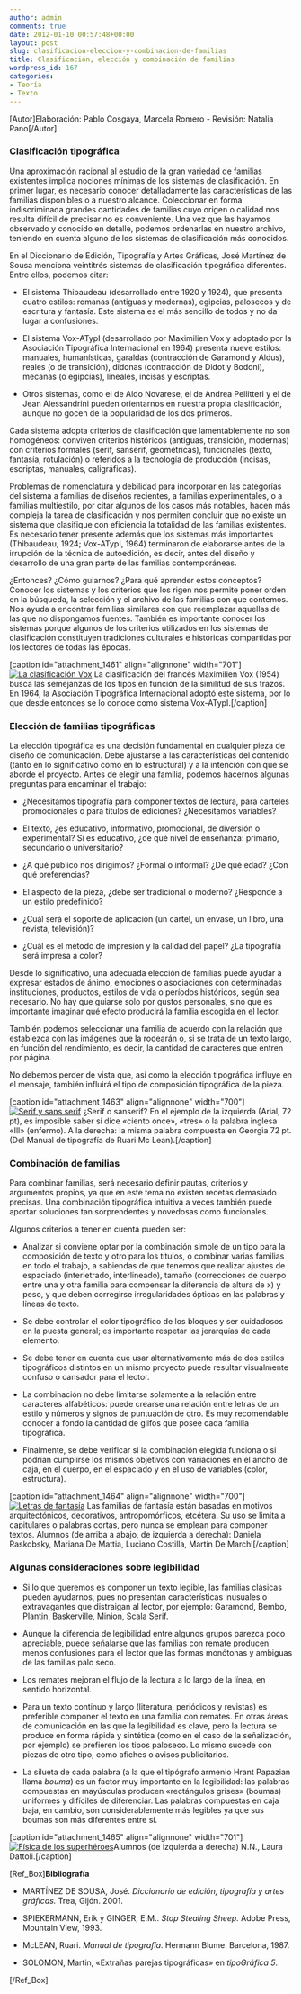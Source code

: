 ```yaml
---
author: admin
comments: true
date: 2012-01-10 00:57:48+00:00
layout: post
slug: clasificacion-eleccion-y-combinacion-de-familias
title: Clasificación, elección y combinación de familias
wordpress_id: 167
categories:
- Teoría
- Texto
---
```


[Autor]Elaboración: Pablo Cosgaya, Marcela Romero - Revisión: Natalia Pano[/Autor]


### Clasificación tipográfica



Una aproximación racional al estudio de la gran variedad de familias existentes implica nociones mínimas de los sistemas de clasificación. En primer lugar, es necesario conocer detalladamente las características de las familias disponibles o a nuestro alcance. Coleccionar en forma indiscriminada grandes cantidades de familias cuyo origen o calidad nos resulta difícil de precisar no es conveniente. Una vez que las hayamos observado y conocido en detalle, podemos ordenarlas en nuestro archivo, teniendo en cuenta alguno de los sistemas de clasificación más conocidos.

En el Diccionario de Edición, Tipografía y Artes Gráficas, José Martínez de Sousa menciona veintitrés sistemas de clasificación tipográfica diferentes. Entre ellos, podemos citar:



	
  * El sistema Thibaudeau (desarrollado entre 1920 y 1924), que presenta cuatro estilos: romanas (antiguas y modernas), egipcias, palosecos y de escritura y fantasía. Este sistema es el más sencillo de todos y no da lugar a confusiones.

	
  * El sistema Vox-ATypI (desarrollado por Maximilien Vox y adoptado por la Asociación Tipográfica Internacional en 1964) presenta nueve estilos: manuales, humanísticas, garaldas (contracción de Garamond y Aldus), reales (o de transición), didonas (contracción de Didot y Bodoni), mecanas (o egipcias), lineales, incisas y escriptas.

	
  * Otros sistemas, como el de Aldo Novarese, el de Andrea Pellitteri y el de Jean Alessandrini pueden orientarnos en nuestra propia clasificación, aunque no gocen de la popularidad de los dos primeros.


Cada sistema adopta criterios de clasificación que lamentablemente no son homogéneos: conviven criterios históricos (antiguas, transición, modernas) con criterios formales (serif, sanserif, geométricas), funcionales (texto, fantasía, rotulación) o referidos a la tecnología de producción (incisas, escriptas, manuales, caligráficas).

Problemas de nomenclatura y debilidad para incorporar en las categorías del sistema a familias de diseños recientes, a familias experimentales, o a familias multiestilo, por citar algunos de los casos más notables, hacen más compleja la tarea de clasificación y nos permiten concluir que no existe un sistema que clasifique con eficiencia la totalidad de las familias existentes. Es necesario tener presente además que los sistemas más importantes (Thibaudeau, 1924; Vox-ATypI, 1964) terminaron de elaborarse antes de la irrupción de la técnica de autoedición, es decir, antes del diseño y desarrollo de una gran parte de las familias contemporáneas.

¿Entonces? ¿Cómo guiarnos? ¿Para qué aprender estos conceptos? Conocer los sistemas y los criterios que los rigen nos permite poner orden en la búsqueda, la selección y el archivo de las familias con que contemos. Nos ayuda a encontrar familias similares con que reemplazar aquellas de las que no dispongamos fuentes. También es importante conocer los sistemas porque algunos de los criterios utilizados en los sistemas de clasificación constituyen tradiciones culturales e históricas compartidas por los lectores de todas las épocas.

[caption id="attachment_1461" align="alignnone" width="701"][![La clasificación Vox](http://www.oert.org/wp-content/uploads/2012/08/T03A_01_vox.jpg)](http://www.oert.org/wp-content/uploads/2012/08/T03A_01_vox.jpg) La clasificación del francés Maximilien Vox (1954) busca las semejanzas de los tipos en función de la similitud de sus trazos. En 1964, la Asociación Tipográfica Internacional adoptó este sistema, por lo que desde entonces se lo conoce como sistema Vox-ATypI.[/caption]


### Elección de familias tipográficas


La elección tipográfica es una decisión fundamental en cualquier pieza de diseño de comunicación. Debe ajustarse a las características del contenido (tanto en lo significativo como en lo estructural) y a la intención con que se aborde el proyecto. Antes de elegir una familia, podemos hacernos algunas preguntas para encaminar el trabajo:



	
  * ¿Necesitamos tipografía para componer textos de lectura, para carteles promocionales o para títulos de ediciones? ¿Necesitamos variables?

	
  * El texto, ¿es educativo, informativo, promocional, de diversión o experimental? Si es educativo, ¿de qué nivel de enseñanza: primario, secundario o universitario?

	
  * ¿A qué público nos dirigimos? ¿Formal o informal? ¿De qué edad? ¿Con qué preferencias?

	
  * El aspecto de la pieza, ¿debe ser tradicional o moderno? ¿Responde a un estilo predefinido?

	
  * ¿Cuál será el soporte de aplicación (un cartel, un envase, un libro, una revista, televisión)?

	
  * ¿Cuál es el método de impresión y la calidad del papel? ¿La tipografía será impresa a color?


Desde lo significativo, una adecuada elección de familias puede ayudar a expresar estados de ánimo, emociones o asociaciones con determinadas instituciones, productos, estilos de vida o períodos históricos, según sea necesario. No hay que guiarse solo por gustos personales, sino que es importante imaginar qué efecto producirá la familia escogida en el lector.

También podemos seleccionar una familia de acuerdo con la relación que establezca con las imágenes que la rodearán o, si se trata de un texto largo, en función del rendimiento, es decir, la cantidad de caracteres que entren por página.

No debemos perder de vista que, así como la elección tipográfica influye en el mensaje, también influirá el tipo de composición tipográfica de la pieza.

[caption id="attachment_1463" align="alignnone" width="700"][![Serif y sans serif](http://www.oert.org/wp-content/uploads/2012/09/T03A_04_ill.jpg)](http://www.oert.org/wp-content/uploads/2012/09/T03A_04_ill.jpg) ¿Serif o sanserif? En el ejemplo de la izquierda (Arial, 72 pt), es imposible saber si dice «ciento once», «tres» o la palabra inglesa «Ill» (enfermo). A la derecha: la misma palabra compuesta en Georgia 72 pt. (Del Manual de tipografía de Ruari Mc Lean).[/caption]


### Combinación de familias


Para combinar familias, será necesario definir pautas, criterios y argumentos propios, ya que en este tema no existen recetas demasiado precisas. Una combinación tipográfica intuitiva a veces también puede aportar soluciones tan sorprendentes y novedosas como funcionales.

Algunos criterios a tener en cuenta pueden ser:



	
  * Analizar si conviene optar por la combinación simple de un tipo para la composición de texto y otro para los títulos, o combinar varias familias en todo el trabajo, a sabiendas de que tenemos que realizar ajustes de espaciado (interletrado, interlineado), tamaño (correcciones de cuerpo entre una y otra familia para compensar la diferencia de altura de x) y peso, y que deben corregirse irregularidades ópticas en las palabras y líneas de texto.

	
  * Se debe controlar el color tipográfico de los bloques y ser cuidadosos en la puesta general; es importante respetar las jerarquías de cada elemento.

	
  * Se debe tener en cuenta que usar alternativamente más de dos estilos tipográficos distintos en un mismo proyecto puede resultar visualmente confuso o cansador para el lector.

	
  * La combinación no debe limitarse solamente a la relación entre caracteres alfabéticos: puede crearse una relación entre letras de un estilo y números y signos de puntuación de otro. Es muy recomendable conocer a fondo la cantidad de glifos que posee cada familia tipográfica.

	
  * Finalmente, se debe verificar si la combinación elegida funciona o si podrían cumplirse los mismos objetivos con variaciones en el ancho de caja, en el cuerpo, en el espaciado y en el uso de variables (color, estructura).


[caption id="attachment_1464" align="alignnone" width="700"][![Letras de fantasía](http://www.oert.org/wp-content/uploads/2012/09/T03A_02_fantasia.jpg)](http://www.oert.org/wp-content/uploads/2012/09/T03A_02_fantasia.jpg) Las familias de fantasía están basadas en motivos arquitectónicos, decorativos, antropomórficos, etcétera. Su uso se limita a capitulares o palabras cortas, pero nunca se emplean para componer textos. Alumnos (de arriba a abajo, de izquierda a derecha): Daniela Raskobsky, Mariana De Mattia, Luciano Costilla, Martín De Marchi[/caption]




### Algunas consideraciones sobre legibilidad





	
  * Si lo que queremos es componer un texto legible, las familias clásicas pueden ayudarnos, pues no presentan características inusuales o extravagantes que distraigan al lector, por ejemplo: Garamond, Bembo, Plantin, Baskerville, Minion, Scala Serif.

	
  * Aunque la diferencia de legibilidad entre algunos grupos parezca poco apreciable, puede señalarse que las familias con remate producen menos confusiones para el lector que las formas monótonas y ambiguas de las familias palo seco.

	
  * Los remates mejoran el flujo de la lectura a lo largo de la línea, en sentido horizontal.

	
  * Para un texto continuo y largo (literatura, periódicos y revistas) es preferible componer el texto en una familia con remates. En otras áreas de comunicación en las que la legibilidad es clave, pero la lectura se produce en forma rápida y sintética (como en el caso de la señalización, por ejemplo) se prefieren los tipos paloseco. Lo mismo sucede con piezas de otro tipo, como afiches o avisos publicitarios.

	
  * La silueta de cada palabra (a la que el tipógrafo armenio Hrant Papazian llama _bouma_) es un factor muy importante en la legibilidad: las palabras compuestas en mayúsculas producen «rectángulos grises» (boumas) uniformes y difíciles de diferenciar. Las palabras compuestas en caja baja, en cambio, son considerablemente más legibles ya que sus boumas son más diferentes entre sí.


[caption id="attachment_1465" align="alignnone" width="701"][![Física de los superhéroes](http://www.oert.org/wp-content/uploads/2012/09/T03A_02_ejemplos.jpg)](http://www.oert.org/wp-content/uploads/2012/09/T03A_02_ejemplos.jpg)Alumnos (de izquierda a derecha) N.N., Laura Dattoli.[/caption]



[Ref_Box]**Bibliografía**



	
  * MARTÍNEZ DE SOUSA, José. _Diccionario de edición, tipografía y artes gráficas._ Trea, Gijón. 2001.

	
  * SPIEKERMANN, Erik y GINGER, E.M.. _Stop Stealing Sheep._ Adobe Press, Mountain View, 1993.

	
  * McLEAN, Ruari. _Manual de tipografía_. Hermann Blume. Barcelona, 1987.

	
  * SOLOMON, Martin, «Extrañas parejas tipográficas» en _tipoGráfica 5_.


[/Ref_Box]
